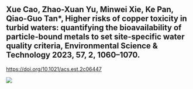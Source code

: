 Xue Cao, Zhao-Xuan Yu, Minwei Xie, Ke Pan, Qiao-Guo Tan*, Higher risks of copper toxicity in turbid waters: quantifying the bioavailability of particle-bound metals to set site-specific water quality criteria, Environmental Science & Technology 2023, 57, 2, 1060–1070. 
---
https://doi.org/10.1021/acs.est.2c06447


![](https://pbs.twimg.com/media/FlmVlqJaAAAJm0I?format=jpg&name=large)
